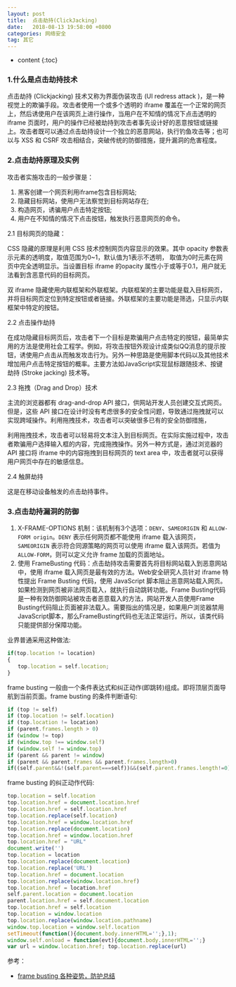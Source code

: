 ```yaml
---
layout: post
title:  点击劫持(ClickJacking)
date:   2018-08-13 19:58:00 +0800
categories: 网络安全
tag: 其它
---
```


* content
{:toc}

### 1.什么是点击劫持技术

点击劫持 (Clickjacking) 技术又称为界面伪装攻击 (UI redress attack )，是一种视觉上的欺骗手段。攻击者使用一个或多个透明的 iframe 覆盖在一个正常的网页上，然后诱使用户在该网页上进行操作，当用户在不知情的情况下点击透明的 iframe 页面时，用户的操作已经被劫持到攻击者事先设计好的恶意按钮或链接上。攻击者既可以通过点击劫持设计一个独立的恶意网站，执行钓鱼攻击等；也可以与 XSS 和 CSRF 攻击相结合，突破传统的防御措施，提升漏洞的危害程度。

### 2.点击劫持原理及实例

攻击者实施攻击的一般步骤是：

1) 黑客创建一个网页利用iframe包含目标网站;
2) 隐藏目标网站，使用户无法察觉到目标网站存在;
3) 构造网页，诱骗用户点击特定按钮;
4) 用户在不知情的情况下点击按钮，触发执行恶意网页的命令。

2.1 目标网页的隐藏：

CSS 隐藏的原理是利用 CSS 技术控制网页内容显示的效果。其中 opacity 参数表示元素的透明度，取值范围为0~1，默认值为1表示不透明， 取值为0时元素在网页中完全透明显示。当设置目标 iframe 的opacity 属性小于或等于0.1，用户就无法看到含恶意代码的目标网页。

双 iframe 隐藏使用内联框架和外联框架。内联框架的主要功能是载入目标网页，并将目标网页定位到特定按钮或者链接。外联框架的主要功能是筛选，只显示内联框架中特定的按钮。

2.2 点击操作劫持

在成功隐藏目标网页后，攻击者下一个目标是欺骗用户点击特定的按钮，最简单实用的方法是使用社会工程学。例如，将攻击按钮外观设计成类似QQ消息的提示按钮，诱使用户点击从而触发攻击行为。另外一种思路是使用脚本代码以及其他技术增加用户点击特定按钮的概率。主要方法如JavaScript实现鼠标跟随技术、按键劫持 (Stroke jacking) 技术等。

2.3 拖拽（Drag and Drop）技术

主流的浏览器都有 drag-and-drop API 接口，供网站开发人员创建交互式网页。但是，这些 API 接口在设计时没有考虑很多的安全性问题，导致通过拖拽就可以实现跨域操作。利用拖拽技术，攻击者可以突破很多已有的安全防御措施，

利用拖拽技术，攻击者可以轻易将文本注入到目标网页。在实际实施过程中，攻击者欺骗用户选择输入框的内容，完成拖拽操作。另外一种方式是，通过浏览器的 API 接口将 iframe 中的内容拖拽到目标网页的 text area 中，攻击者就可以获得用户网页中存在的敏感信息。

2.4 触屏劫持

这是在移动设备触发的点击劫持事件。

### 3.点击劫持漏洞的防御

1. X-FRAME-OPTIONS 机制：该机制有3个选项：`DENY`、`SAMEORIGIN` 和 `ALLOW-FORM origin`。`DENY` 表示任何网页都不能使用 iframe 载入该网页，`SAMEORIGIN` 表示符合同源策略的网页可以使用 iframe 载入该网页。若值为 `ALLOW-FORM`，则可以定义允许 frame 加载的页面地址。
2. 使用 FrameBusting 代码：点击劫持攻击需要首先将目标网站载入到恶意网站中，使用 iframe 载入网页是最有效的方法。Web安全研究人员针对 iframe 特性提出 Frame Busting 代码，使用 JavaScript 脚本阻止恶意网站载入网页。如果检测到网页被非法网页载入，就执行自动跳转功能。Frame Busting代码是一种有效防御网站被攻击者恶意载入的方法，网站开发人员使用Frame Busting代码阻止页面被非法载入。需要指出的情况是，如果用户浏览器禁用JavaScript脚本，那么FrameBusting代码也无法正常运行。所以，该类代码只能提供部分保障功能。

业界普通采用这种做法:

```js
if(top.location != location)
{
　　top.location = self.location;
}
```

frame busting 一般由一个条件表达式和纠正动作(即跳转)组成。即将顶层页面导航到当前页面。frame busting 的条件判断语句:

```js
if (top != self)
if (top.location != self.location)
if (top.location != location)
if (parent.frames.length > 0)
if (window != top)
if (window.top !== window.self)
if (window.self != window.top)
if (parent && parent != window)
if (parent && parent.frames && parent.frames.length>0)
if((self.parent&&!(self.parent===self))&&(self.parent.frames.length!=0))
```

frame busting 的纠正动作代码:

 ```js
top.location = self.location
top.location.href = document.location.href
top.location.href = self.location.href
top.location.replace(self.location)
top.location.href = window.location.href
top.location.replace(document.location)
top.location.href = window.location.href
top.location.href = "URL"
document.write('')
top.location = location
top.location.replace(document.location)
top.location.replace('URL')
top.location.href = document.location
top.location.replace(window.location.href)
top.location.href = location.href
self.parent.location = document.location
parent.location.href = self.document.location
top.location.href = self.location
top.location = window.location
top.location.replace(window.location.pathname)
window.top.location = window.self.location
setTimeout(function(){document.body.innerHTML='';},1);
window.self.onload = function(evt){document.body.innerHTML='';}
var url = window.location.href; top.location.replace(url)
```

参考：

* [frame busting 各种姿势，防护总结](https://zhuanlan.zhihu.com/p/27310909)